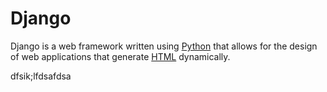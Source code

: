 # Django

Django is a web framework written using [Python](/python) that allows for the design of web applications that generate [HTML](/html) dynamically.


dfsik;lfdsafdsa